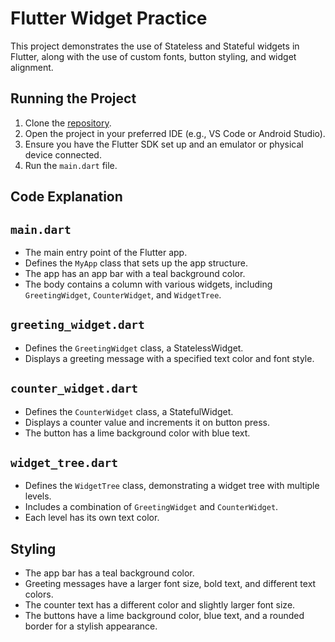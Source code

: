 # Flutter Widget Practice

This project demonstrates the use of Stateless and Stateful widgets in Flutter, along with the use of custom fonts, button styling, and widget alignment.

## Running the Project

1. Clone the [repository](https://github.com/Farangiz01/widgetspractice.git).
2. Open the project in your preferred IDE (e.g., VS Code or Android Studio).
3. Ensure you have the Flutter SDK set up and an emulator or physical device connected.
4. Run the `main.dart` file.

## Code Explanation

## `main.dart`

- The main entry point of the Flutter app.
- Defines the `MyApp` class that sets up the app structure.
- The app has an app bar with a teal background color.
- The body contains a column with various widgets, including `GreetingWidget`, `CounterWidget`, and `WidgetTree`.

## `greeting_widget.dart`

- Defines the `GreetingWidget` class, a StatelessWidget.
- Displays a greeting message with a specified text color and font style.

## `counter_widget.dart`

- Defines the `CounterWidget` class, a StatefulWidget.
- Displays a counter value and increments it on button press.
- The button has a lime background color with blue text.

## `widget_tree.dart`

- Defines the `WidgetTree` class, demonstrating a widget tree with multiple levels.
- Includes a combination of `GreetingWidget` and `CounterWidget`.
- Each level has its own text color.

## Styling

- The app bar has a teal background color.
- Greeting messages have a larger font size, bold text, and different text colors.
- The counter text has a different color and slightly larger font size.
- The buttons have a lime background color, blue text, and a rounded border for a stylish appearance.


